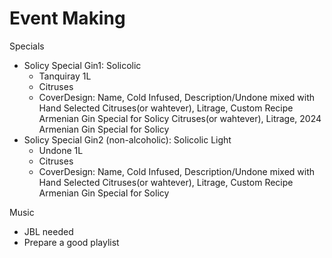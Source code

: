 # Event Making
Specials
* Solicy Special Gin1: Solicolic
    * Tanquiray 1L
    * Citruses
    * CoverDesign: Name, Cold Infused, Description/Undone mixed with Hand Selected Citruses(or wahtever), Litrage, Custom Recipe Armenian Gin Special for Solicy Citruses(or wahtever), Litrage, 2024 Armenian Gin Special for Solicy 
* Solicy Special Gin2 (non-alcoholic): Solicolic Light
    * Undone 1L
    * Citruses
    * CoverDesign: Name, Cold Infused, Description/Undone mixed with Hand Selected Citruses(or wahtever), Litrage, Custom Recipe Armenian Gin Special for Solicy 

Music
* JBL needed
* Prepare a good playlist
